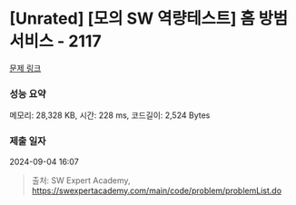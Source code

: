 # [Unrated] [모의 SW 역량테스트] 홈 방범 서비스 - 2117 

[문제 링크](https://swexpertacademy.com/main/code/problem/problemDetail.do?contestProbId=AV5V61LqAf8DFAWu) 

### 성능 요약

메모리: 28,328 KB, 시간: 228 ms, 코드길이: 2,524 Bytes

### 제출 일자

2024-09-04 16:07



> 출처: SW Expert Academy, https://swexpertacademy.com/main/code/problem/problemList.do
